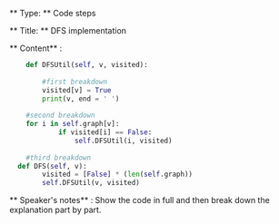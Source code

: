** Type: **  Code steps

** Title: ** DFS implementation


** Content** :

```python
	def DFSUtil(self, v, visited): 
    
        #first breakdown
		visited[v] = True
		print(v, end = ' ') 
    
    #second breakdown
    for i in self.graph[v]: 
			if visited[i] == False: 
				self.DFSUtil(i, visited) 
            
    #third breakdown 
  def DFS(self, v): 
		visited = [False] * (len(self.graph)) 
		self.DFSUtil(v, visited)       
```

** Speaker's notes** :
Show the code in full and then break down the explanation part by part. 